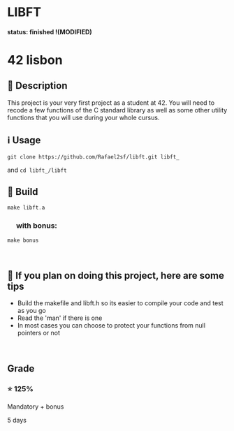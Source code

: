 # LIBFT

#### status: finished !(MODIFIED)

# 42 lisbon

## 📝 Description
This project is your very first project as a student at 42. You will need to recode a few functions of the C standard library as well as some other utility functions that you will use during your whole cursus. 


## ℹ️ Usage

~~~git
git clone https://github.com/Rafael2sf/libft.git libft_
~~~

and `cd libft_/libft`


## 🔨 Build

~~~c
make libft.a
~~~

### &emsp; with bonus:

~~~c
make bonus
~~~

</br>

## 📑 If you plan on doing this project, here are some tips

+ Build the makefile and libft.h so its easier to compile your code and test as you go </br>
+ Read the 'man' if there is one </br>
+ In most cases you can choose to protect your functions from null pointers or not  

</br>

<h2> Grade </h2>

### ⭐ 125%
Mandatory + bonus

5 days
